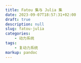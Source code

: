 ```yaml
---
title: Fatou 集与 Julia 集
date: 2023-09-07T18:57:31+02:00
draft: true
description: null
slug: fatou-julia
categories:
    - 动力系统
tags:
    - 复动力系统
markup: pandoc
---
```


